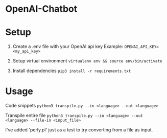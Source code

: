 # OpenAI-Chatbot


# Setup
1. Create a .env file with your OpenAI api key
Example: `OPENAI_API_KEY=<my_api_key>`

2. Setup virtual environment
`virtualenv env && source env/bin/activate`

3. Install dependencies
`pip3 install -r requirements.txt`


# Usage
Code snippets
`python3 transpile.py --in <language> --out <language>`

Transpile entire file
`python3 transpile.py --in <language> --out <language> --file-in <input_file>`

I've added 'perly.pl' just as a test to try converting from a file as input.
